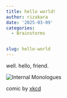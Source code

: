 ```yaml
---
title: hello world!
author: rizakara
date: '2025-03-09'
categories:
  - Brainstorms


slug: hello-world
---
```


well. hello, friend.

![Internal Monologues](https://imgs.xkcd.com/comics/internal_monologues.png)

comic by [xkcd](https://xkcd.com/2057)

